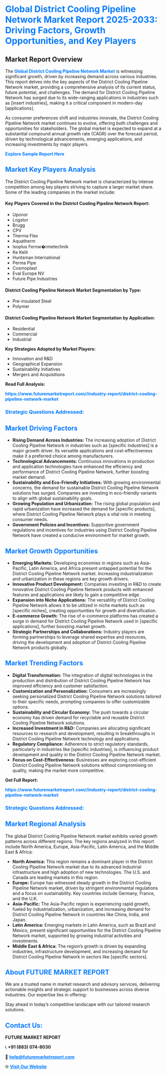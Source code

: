 <h1 style="color: #007BFF;">Global District Cooling Pipeline Network Market Report 2025-2033: Driving Factors, Growth Opportunities, and Key Players</h1>

<section id="overview">
<h2>Market Report Overview</h2>
<p>The <a href="https://www.futuremarketreport.com//industry-report/district-cooling-pipeline-network-market" style="color: #007BFF; text-decoration: none;"><strong>Global District Cooling Pipeline Network Market</strong></a> is witnessing significant growth, driven by increasing demand across various industries. This report delves into the key aspects of the District Cooling Pipeline Network market, providing a comprehensive analysis of its current status, future potential, and challenges. The demand for District Cooling Pipeline Network has surged due to its wide-ranging applications in industries such as [insert industries], making it a critical component in modern-day [applications].</p>
<p>As consumer preferences shift and industries innovate, the District Cooling Pipeline Network market continues to evolve, offering both challenges and opportunities for stakeholders. The global market is expected to expand at a substantial compound annual growth rate (CAGR) over the forecast period, driven by technological advancements, emerging applications, and increasing investments by major players.</p>
</section>

<section id="overview">
<p><a href="https://www.futuremarketreport.com//request-sample/reportId=61246" style="color: #007BFF; text-decoration: none;"><strong>Explore Sample Report Here</strong></a></p>
</section>

<section id="key-players">
<h2 style="color: #007BFF;">Market Key Players Analysis</h2>
<p>The District Cooling Pipeline Network market is characterized by intense competition among key players striving to capture a larger market share. Some of the leading companies in the market include:</p>
<h4>Key Players Covered in the District Cooling Pipeline Network Report:</h4>
<ul><li>Uponor</li><li>Logstor</li><li>Brugg</li><li>CPV</li><li>Therma Flex</li><li>Aquatherm</li><li>Isoplus Fernw�rmetechnik</li><li>Ke Kelit</li><li>Huntsman International</li><li>Perma Pipe</li><li>Cosmoplast</li><li>Eval Europe NV</li><li>Future Pipe Industries</li></ul>
<h4>District Cooling Pipeline Network Market Segmentation by Type:</h4>
<ul><li>Pre-insulated Steel</li><li>Polymer</li></ul>

<h4>District Cooling Pipeline Network Market Segmentation by Application:</h4>
<ul><li>Residential</li><li>Commercial</li><li>Industrial</li></ul>
<p><strong>Key Strategies Adopted by Market Players:</strong></p>
<ul>
<li>Innovation and R&D</li>
<li>Geographical Expansion</li>
<li>Sustainability Initiatives</li>
<li>Mergers and Acquisitions</li>
</ul>
</section>

<section>
<p><strong>Read Full Analysis: </strong></p><a href="https://www.futuremarketreport.com//industry-report/district-cooling-pipeline-network-market" style="color: #007BFF; text-decoration: none;"><strong>https://www.futuremarketreport.com//industry-report/district-cooling-pipeline-network-market</strong></a>
<h3 style="color: #007BFF;">Strategic Questions Addressed:</h3>
</section>

<section id="driving-factors">
<h2 style="color: #007BFF;">Market Driving Factors</h2>
<ul>
<li><strong>Rising Demand Across Industries:</strong> The increasing adoption of District Cooling Pipeline Network in industries such as [specific industries] is a major growth driver. Its versatile applications and cost-effectiveness make it a preferred choice among manufacturers.</li>
<li><strong>Technological Advancements:</strong> Continuous innovations in production and application technologies have enhanced the efficiency and performance of District Cooling Pipeline Network, further boosting market demand.</li>
<li><strong>Sustainability and Eco-Friendly Initiatives:</strong> With growing environmental concerns, the demand for sustainable District Cooling Pipeline Network solutions has surged. Companies are investing in eco-friendly variants to align with global sustainability goals.</li>
<li><strong>Growing Population and Urbanization:</strong> The rising global population and rapid urbanization have increased the demand for [specific products], where District Cooling Pipeline Network plays a vital role in meeting consumer needs.</li>
<li><strong>Government Policies and Incentives:</strong> Supportive government regulations and incentives for industries using District Cooling Pipeline Network have created a conducive environment for market growth.</li>
</ul>
</section>

<section id="growth-opportunities">
<h2 style="color: #007BFF;">Market Growth Opportunities</h2>
<ul>
<li><strong>Emerging Markets:</strong> Developing economies in regions such as Asia-Pacific, Latin America, and Africa present untapped potential for the District Cooling Pipeline Network market. Increasing industrialization and urbanization in these regions are key growth drivers.</li>
<li><strong>Innovative Product Development:</strong> Companies investing in R&D to create innovative District Cooling Pipeline Network products with enhanced features and applications are likely to gain a competitive edge.</li>
<li><strong>Expansion into Niche Applications:</strong> The versatility of District Cooling Pipeline Network allows it to be utilized in niche markets such as [specific niches], creating opportunities for growth and diversification.</li>
<li><strong>E-commerce Growth:</strong> The rise of e-commerce platforms has created a surge in demand for District Cooling Pipeline Network used in [specific applications], further boosting market growth.</li>
<li><strong>Strategic Partnerships and Collaborations:</strong> Industry players are forming partnerships to leverage shared expertise and resources, driving the development and adoption of District Cooling Pipeline Network products globally.</li>
</ul>
</section>

<section id="trending-factors">
<h2 style="color: #007BFF;">Market Trending Factors</h2>
<ul>
<li><strong>Digital Transformation:</strong> The integration of digital technologies in the production and distribution of District Cooling Pipeline Network has improved efficiency and customer satisfaction.</li>
<li><strong>Customization and Personalization:</strong> Consumers are increasingly seeking personalized District Cooling Pipeline Network solutions tailored to their specific needs, prompting companies to offer customizable options.</li>
<li><strong>Sustainability and Circular Economy:</strong> The push towards a circular economy has driven demand for recyclable and reusable District Cooling Pipeline Network solutions.</li>
<li><strong>Increased Investment in R&D:</strong> Companies are allocating significant resources to research and development, resulting in breakthroughs in District Cooling Pipeline Network technology and applications.</li>
<li><strong>Regulatory Compliance:</strong> Adherence to strict regulatory standards, particularly in industries like [specific industries], is influencing product development and quality in the District Cooling Pipeline Network market.</li>
<li><strong>Focus on Cost-Effectiveness:</strong> Businesses are exploring cost-efficient District Cooling Pipeline Network solutions without compromising on quality, making the market more competitive.</li>
</ul>
</section>

<section>
<p><strong>Get Full Report: </strong></p><a href="https://www.futuremarketreport.com//industry-report/district-cooling-pipeline-network-market" style="color: #007BFF; text-decoration: none;"><strong>https://www.futuremarketreport.com//industry-report/district-cooling-pipeline-network-market</strong></a>
<h3 style="color: #007BFF;">Strategic Questions Addressed:</h3>
</section>


<section id="regional-analysis">
<h2 style="color: #007BFF;">Market Regional Analysis</h2>
<p>The global District Cooling Pipeline Network market exhibits varied growth patterns across different regions. The key regions analyzed in this report include North America, Europe, Asia-Pacific, Latin America, and the Middle East & Africa:</p>
<ul>
<li><strong>North America:</strong> This region remains a dominant player in the District Cooling Pipeline Network market due to its advanced industrial infrastructure and high adoption of new technologies. The U.S. and Canada are leading markets in this region.</li>
<li><strong>Europe:</strong> Europe has witnessed steady growth in the District Cooling Pipeline Network market, driven by stringent environmental regulations and a focus on sustainability. Key countries include Germany, France, and the U.K.</li>
<li><strong>Asia-Pacific:</strong> The Asia-Pacific region is experiencing rapid growth, fueled by industrialization, urbanization, and increasing demand for District Cooling Pipeline Network in countries like China, India, and Japan.</li>
<li><strong>Latin America:</strong> Emerging markets in Latin America, such as Brazil and Mexico, present significant opportunities for the District Cooling Pipeline Network market, supported by growing industrial activities and investments.</li>
<li><strong>Middle East & Africa:</strong> The region’s growth is driven by expanding industries, infrastructure development, and increasing demand for District Cooling Pipeline Network in sectors like [specific sectors].</li>
</ul>
</section>

<footer>
<h2 style="color: #007BFF;">About FUTURE MARKET REPORT</h2>
<p>We are a trusted name in market research and advisory services, delivering actionable insights and strategic support to businesses across diverse industries. Our expertise lies in offering:</p>

<p>Stay ahead in today’s competitive landscape with our tailored research solutions.</p>

<h2 style="color: #007BFF;">Contact Us:</h2>
<p><strong>FUTURE MARKET REPORT</strong></p>
<p>📞 <strong>+91 (883) 074-8030</strong></p>
<p>📧 <strong><a href="mailto:help@futuremarketreport.com" style="color: #007BFF;">help@futuremarketreport.com</a></strong></p>
<p>🌐 <strong><a href="https://www.futuremarketreport.com/" style="color: #007BFF;">Visit Our Website</a></strong></p>
</footer>